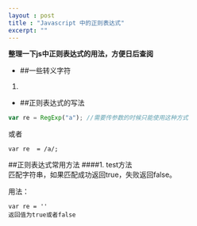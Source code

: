 ```yaml
---
layout : post
title : "Javascript 中的正则表达式"
excerpt: ""
---
```


**整理一下js中正则表达式的用法，方便日后查阅**
* ##一些转义字符
1.
* ##正则表达式的写法
```javascript	
var re = RegExp("a"); //需要传参数的时候只能使用这种方式
```	
或者	

```	
var re  = /a/; 
```	

##正则表达式常用方法	
####1. test方法	
匹配字符串，如果匹配成功返回true，失败返回false。
	
用法： 	
```
var re = ''
返回值为true或者false






